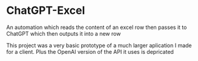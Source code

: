 # ChatGPT-Excel
An automation which reads the content of an excel row then passes it to ChatGPT which then outputs it into a new row

This project was a very basic prototype of a much larger aplication I made for a client. Plus the OpenAI version of the API it uses is depricated 

